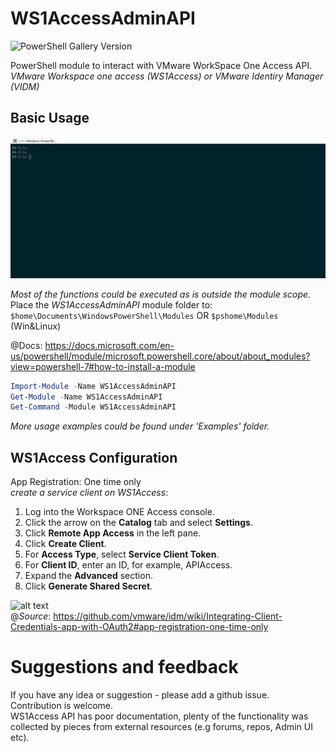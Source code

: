 
# WS1AccessAdminAPI

![PowerShell Gallery Version](https://img.shields.io/powershellgallery/v/WS1AccessAdminAPI)

PowerShell module to interact with VMware WorkSpace One Access API.  
*VMware Workspace one access (WS1Access) or VMware Identiry Manager (VIDM)*  

## Basic Usage

![BasicUsageEx](BasicUsageEx.gif)  

*Most of the functions could be executed as is outside the module scope.*
Place the *WS1AccessAdminAPI* module folder to:  
`$home\Documents\WindowsPowerShell\Modules` OR `$pshome\Modules` (Win&Linux)  

@Docs: <https://docs.microsoft.com/en-us/powershell/module/microsoft.powershell.core/about/about_modules?view=powershell-7#how-to-install-a-module>  

```Powershell
Import-Module -Name WS1AccessAdminAPI
Get-Module -Name WS1AccessAdminAPI
Get-Command -Module WS1AccessAdminAPI
```

*More usage examples could be found under 'Examples' folder.*

## WS1Access Configuration

App Registration: One time only  
*create a service client on WS1Access*:  

1. Log into the Workspace ONE Access console.
2. Click the arrow on the **Catalog** tab and select **Settings**.
3. Click **Remote App Access** in the left pane.
4. Click **Create Client**.
5. For **Access Type**, select **Service Client Token**.
6. For **Client ID**, enter an ID, for example, APIAccess.
7. Expand the **Advanced** section.
8. Click **Generate Shared Secret**.

![alt text](https://raw.githubusercontent.com/wiki/vmware/idm/images/OAuth2CredClient.png)  
@*Source*: <https://github.com/vmware/idm/wiki/Integrating-Client-Credentials-app-with-OAuth2#app-registration-one-time-only>  

# Suggestions and feedback

If you have any idea or suggestion - please add a github issue.  
Contribution is welcome.  
WS1Access API has poor documentation, plenty of the functionality was collected by pieces from external resources (e.g forums, repos, Admin UI etc).  
